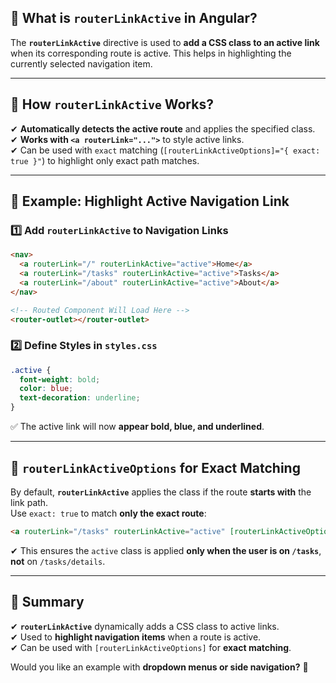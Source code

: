 ## **🔹 What is `routerLinkActive` in Angular?**  
The **`routerLinkActive`** directive is used to **add a CSS class to an active link** when its corresponding route is active. This helps in highlighting the currently selected navigation item.  

---

## **🔹 How `routerLinkActive` Works?**
✔ **Automatically detects the active route** and applies the specified class.  
✔ **Works with `<a routerLink="...">`** to style active links.  
✔ Can be used with `exact` matching (`[routerLinkActiveOptions]="{ exact: true }"`) to highlight only exact path matches.  

---

## **🔹 Example: Highlight Active Navigation Link**
### **1️⃣ Add `routerLinkActive` to Navigation Links**
```html
<nav>
  <a routerLink="/" routerLinkActive="active">Home</a>
  <a routerLink="/tasks" routerLinkActive="active">Tasks</a>
  <a routerLink="/about" routerLinkActive="active">About</a>
</nav>

<!-- Routed Component Will Load Here -->
<router-outlet></router-outlet>
```

### **2️⃣ Define Styles in `styles.css`**
```css
.active {
  font-weight: bold;
  color: blue;
  text-decoration: underline;
}
```
✅ The active link will now **appear bold, blue, and underlined**.

---

## **🔹 `routerLinkActiveOptions` for Exact Matching**
By default, **`routerLinkActive`** applies the class if the route **starts with** the link path.  
Use `exact: true` to match **only the exact route**:  

```html
<a routerLink="/tasks" routerLinkActive="active" [routerLinkActiveOptions]="{ exact: true }">Tasks</a>
```
✔ This ensures the `active` class is applied **only when the user is on `/tasks`**, **not** on `/tasks/details`.  

---

## **🔹 Summary**
✔ **`routerLinkActive`** dynamically adds a CSS class to active links.  
✔ Used to **highlight navigation items** when a route is active.  
✔ Can be used with `[routerLinkActiveOptions]` for **exact matching**.  

Would you like an example with **dropdown menus or side navigation?** 🚀